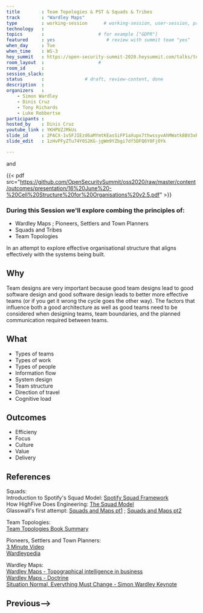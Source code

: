 ```yaml
---
title        : Team Topologies & PST & Squads & Tribes
track        : "Wardley Maps"
type         : working-session      # working-session, user-session, product-session
technology   :
topics       :                    # for example ["GDPR"]
featured     : yes                   # review with summit team "yes"
when_day     : Tue
when_time    : WS-3
hey_summit   : https://open-security-summit-2020.heysummit.com/talks/team-topologies-psd-squads-tribes/
room_layout  :                    #
room_id      : 
session_slack: 
status       :               # draft, review-content, done
description  :
organizers   :
    - Simon Wardley
    - Dinis Cruz
    - Tony Richards
    - Luke Robbertse
participants :
hosted_by    : Dinis Cruz
youtube_link : YKHPUZJMkUs
slide_id     : 2PACX-1vSFJIEzd6aMYmtKEasSiFP1aXupx7thwssyvAhMWatk8BV3xRVV9W94W5MMwbZYdEY-b6M78b1WqZ6x
slide_edit   : 1zHvPFyZTu74Y0S2KG-jgWm9YZbgi7df5DFQ6Y0FjOYk

---
```


and

{{< pdf src="https://github.com/OpenSecuritySummit/oss2020/raw/master/content/outcomes/presentation/16%20June%20-%20Cell%20Structure%20for%20Organisations%20v2.5.pdf" >}}


### During this Session we'll explore combing the principles of:
- Wardley Maps ; Pioneers, Settlers and Town Planners
- Squads and Tribes
- Team Topologies  

In an attempt to explore effective organisational structure that aligns effectively with the systems being built.

## Why

Team designs are very important because good team designs lead to good software design and good software design leads to better more effective teams (or if you get it wrong the cycle goes the other way).
The factors that influence both a good architecture as well as good teams need to be considered when designing teams, team boundaries, and the planned communication required between teams.

## What

- Types of teams
- Types of work
- Types of people
- Information flow
- System design
- Team structure
- Direction of travel
- Cognitive load

## Outcomes

- Efficieny
- Focus
- Culture
- Value
- Delivery

## References

Squads:  
Introduction to Spotify's Squad Model: [Spotify Squad Framework](https://medium.com/pm101/spotify-squad-framework-part-i-8f74bcfcd761)  
How HighFive Does Engineering: [The Squad Model](https://highfive.com/blog/highfive-team-engineering-squad-model)  
Glasswall's first attempt: [Squads and Maps pt1](https://www.slideshare.net/LukeRobbertse/glasswall-squads-and-maps-framework-v05) ; [Squads and Maps pt2](https://www.slideshare.net/LukeRobbertse/presentations)

Team Topologies:  
[Team Topologies Book Summary](https://markosrendell.wordpress.com/2020/02/04/team-topologies-book-summary-part-1-of-3-key-concepts/)  

Pioneers, Settlers and Town Planners:  
[3 Minute Video](https://www.youtube.com/watch?v=wNAyxSkjS_c)  
[Wardleypedia](http://wardleypedia.org/mediawiki/index.php/Pioneers_settlers_town_planners)  

Wardley Maps:   
[Wardley Maps - Topographical intelligence in business](https://medium.com/wardleymaps)  
[Wardley Maps - Doctrine](https://learnwardleymapping.com/home/doctrine/)  
[Situation Normal, Everything Must Change - Simon Wardley Keynote](https://www.youtube.com/watch?v=Ty6pOVEc3bA)  


## Previous-->
